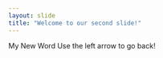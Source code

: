 ```yaml
---
layout: slide
title: "Welcome to our second slide!"
---
```

My New Word
Use the left arrow to go back!
